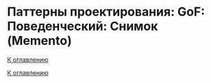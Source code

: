 # Паттерны проектирования: GoF: Поведенческий: Снимок (Memento)

<!--
https://refactoring.guru/ru/design-patterns/catalog
-->

[К оглавлению](../../README.md)



[К оглавлению](../../README.md)
